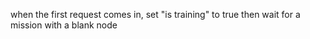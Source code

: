 
when the first request comes in, set "is training" to true
then wait for a mission with a blank node
